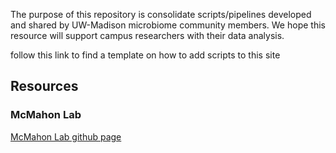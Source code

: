 
The purpose of this repository is consolidate scripts/pipelines developed and shared by UW-Madison microbiome community members. We hope this resource will support campus researchers with their data analysis.    

follow this link to find a template on how to add scripts to this site

## Resources


### McMahon Lab
[McMahon Lab github page](https://github.com/McMahonLab)

